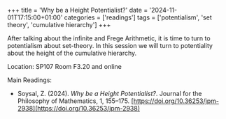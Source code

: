 +++
title = 'Why be a Height Potentialist?'
date = '2024-11-01T17:15:00+01:00'
categories = ['readings']
tags = ['potentialism', 'set theory', 'cumulative hierarchy']
+++

After talking about the infinite and Frege Arithmetic, it is time to turn to
potentialism about set-theory. In this session we will turn to potentiality
about the height of the cumulative hierarchy.

Location: SP107 Room F3.20 and online

Main Readings:

- Soysal, Z. (2024). _Why be a Height Potentialist?_. Journal for the Philosophy
of Mathematics, 1, 155–175.
[https://doi.org/10.36253/jpm-2938](https://doi.org/10.36253/jpm-2938)

